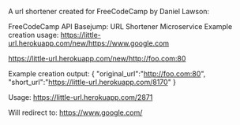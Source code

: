 A url shortener created for FreeCodeCamp by Daniel Lawson:

FreeCodeCamp API Basejump: URL Shortener Microservice
Example creation usage:
https://little-url.herokuapp.com/new/https://www.google.com

https://little-url.herokuapp.com/new/http://foo.com:80

Example creation output:
{ "original_url":"http://foo.com:80", "short_url":"https://little-url.herokuapp.com/8170" }

Usage:
https://little-url.herokuapp.com/2871

Will redirect to:
https://www.google.com/
